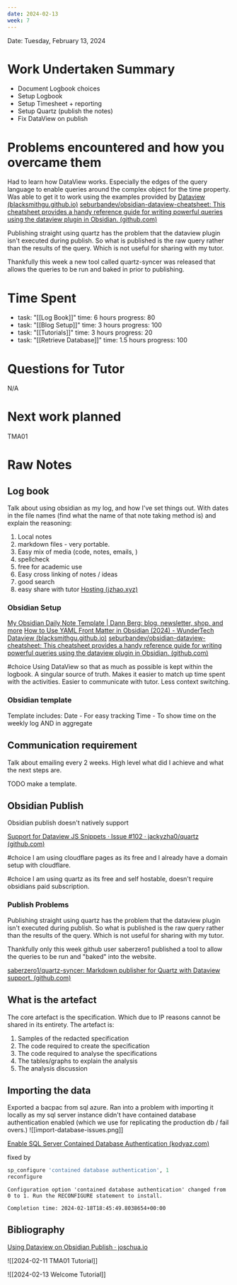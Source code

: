 ```yaml
---
date: 2024-02-13
week: 7
---
```

Date: Tuesday, February 13, 2024
# Work Undertaken Summary
- Document Logbook choices
- Setup Logbook
- Setup Timesheet + reporting
- Setup Quartz (publish the notes)
- Fix DataView on publish
# Problems encountered and how you overcame them
Had to learn how DataView works. Especially the edges of the query language to enable queries around the complex object for the time property. Was able to get it to work using the examples provided by [Dataview (blacksmithgu.github.io)](https://blacksmithgu.github.io/obsidian-dataview/)
[seburbandev/obsidian-dataview-cheatsheet: This cheatsheet provides a handy reference guide for writing powerful queries using the dataview plugin in Obsidian. (github.com)](https://github.com/seburbandev/obsidian-dataview-cheatsheet)

Publishing straight using quartz has the problem that the dataview plugin isn't executed during publish. So what is published is the raw query rather than the results of the query. Which is not useful for sharing with my tutor.

Thankfully this week a new tool called quartz-syncer was released that allows the queries to be run and baked in prior to publishing.

# Time Spent
  - task: "[[Log Book]]"
    time: 6 hours
    progress: 80
  - task: "[[Blog Setup]]"
    time: 3 hours
    progress: 100
  - task: "[[Tutorials]]"
    time: 3 hours
    progress: 20
  - task: "[[Retrieve Database]]"
    time: 1.5 hours
    progress: 100

# Questions for Tutor
N/A

# Next work planned
TMA01

# Raw Notes
## Log book
Talk about using obsidian as my log, and how I've set things out. With dates in the file names (find what the name of that note taking method is) and explain the reasoning:

1) Local notes
2) markdown files - very portable.
3) Easy mix of media (code, notes, emails, )
4) spellcheck
5) free for academic use
6) Easy cross linking of notes / ideas
7) good search
8) easy share with tutor [Hosting (jzhao.xyz)](https://quartz.jzhao.xyz/hosting)

### Obsidian Setup
[My Obsidian Daily Note Template | Dann Berg: blog, newsletter, shop, and more](https://dannb.org/blog/2022/obsidian-daily-note-template/)
[How to Use YAML Front Matter in Obsidian (2024) - WunderTech](https://www.wundertech.net/yaml-front-matter-in-obsidian/)
[Dataview (blacksmithgu.github.io)](https://blacksmithgu.github.io/obsidian-dataview/)
[seburbandev/obsidian-dataview-cheatsheet: This cheatsheet provides a handy reference guide for writing powerful queries using the dataview plugin in Obsidian. (github.com)](https://github.com/seburbandev/obsidian-dataview-cheatsheet)


#choice Using DataView so that as much as possible is kept within the logbook. A singular source of truth. Makes it easier to match up time spent with the activities. Easier to communicate with tutor. Less context switching.

### Obsidian template
Template includes:
Date - For easy tracking
Time - To show time on the weekly log AND in aggregate

## Communication requirement
Talk about emailing every 2 weeks. High level what did I achieve and what the next steps are.

TODO make a template.

## Obsidian Publish
Obsidian publish doesn't natively support

[Support for Dataview JS Snippets · Issue #102 · jackyzha0/quartz (github.com)](https://github.com/jackyzha0/quartz/issues/102)

#choice I am using cloudflare pages as its free and I already have a domain setup with cloudflare.

#choice I am using quartz as its free and self hostable, doesn't require obsidians paid subscription.

### Publish Problems
Publishing straight using quartz has the problem that the dataview plugin isn't executed during publish. So what is published is the raw query rather than the results of the query. Which is not useful for sharing with my tutor.

Thankfully only this week github user saberzero1 published a tool to allow the queries to be run and "baked" into the website.

[saberzero1/quartz-syncer: Markdown publisher for Quartz with Dataview support. (github.com)](https://github.com/saberzero1/quartz-syncer)

## What is the artefact
The core artefact is the specification. Which due to IP reasons cannot be shared in its entirety.
The artefact is:
1) Samples of the redacted specification
2) The code required to create the specification
3) The code required to analyse the specifications
4) The tables/graphs to explain the analysis
5) The analysis discussion

## Importing the data
Exported a bacpac from sql azure. Ran into a problem with importing it locally as my sql server instance didn't have contained database authentication enabled (which we use for replicating the production db / fail overs.)
![[import-database-issues.png]]

[Enable SQL Server Contained Database Authentication (kodyaz.com)](https://www.kodyaz.com/sql-server-2014/enable-contained-database-authentication-on-sql-server.aspx)

fixed by
```SQL
sp_configure 'contained database authentication', 1  
reconfigure
```
```
Configuration option 'contained database authentication' changed from 0 to 1. Run the RECONFIGURE statement to install.

Completion time: 2024-02-18T18:45:49.8038654+00:00

```
## Bibliography
[Using Dataview on Obsidian Publish · joschua.io](https://joschua.io/posts/2023/09/01/obsidian-publish-dataview/)


![[2024-02-11 TMA01 Tutorial]]

![[2024-02-13 Welcome Tutorial]]

